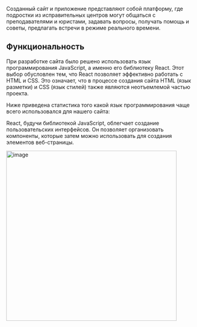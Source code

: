 Созданный сайт и приложение представляют собой платформу, где подростки из исправительных центров  могут общаться с преподавателями и юристами, задавать вопросы, получать помощь и советы, предлагать встречи в режиме реального времени.  

## Функциональность

При разработке сайта было решено использовать язык программирования JavaScript, а именно его библиотеку React. Этот выбор обусловлен тем, что React позволяет эффективно работать с HTML и CSS. Это означает, что в процессе создания сайта HTML (язык разметки) и CSS (язык стилей) также являются неотъемлемой частью проекта.

Ниже приведена статистика того какой язык программирования чаще всего использовался для нашего сайта: 

React, будучи библиотекой JavaScript, облегчает создание пользовательских интерфейсов. Он позволяет организовать компоненты, которые затем можно использовать для создания элементов веб-страницы.

<img width="452" alt="image" src="https://github.com/RusaUB/JustLinkSite/assets/76555446/6929cd18-7aeb-4a4b-8360-795f9ca2ae4c">
